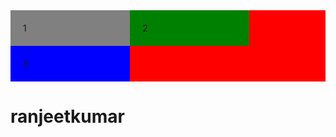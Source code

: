 <!DOCTYPE html>
<html>
<head>
	<style type="text/css">
.main{
	width: 100%;
	display: flex;
	flex-wrap: wrap;
	background: red;
}
.sec{
	width: 30%;
}
.sec1{
	padding: 20px;
	margin: 0px;
	background:grey ;
}
.sec2{
	background:green ;
	padding: 20px;
}
.sec3{
	background:blue ;
	padding: 20px;
}
	</style>
	<meta charset="utf-8">
	<meta name="viewport" content="width=device-width, initial-scale=1">
	<title>ranjeetkumar</title>
</head>
<body>
	<div class="main">
		<div class="sec sec1">1</div>
		<div class="sec sec2">2</div>
		<div class="sec sec3">3</div>
	</div>
	<div class="image">
		<img src="">
	</div>
<h1>ranjeetkumar</h1>
</body>
</html>
